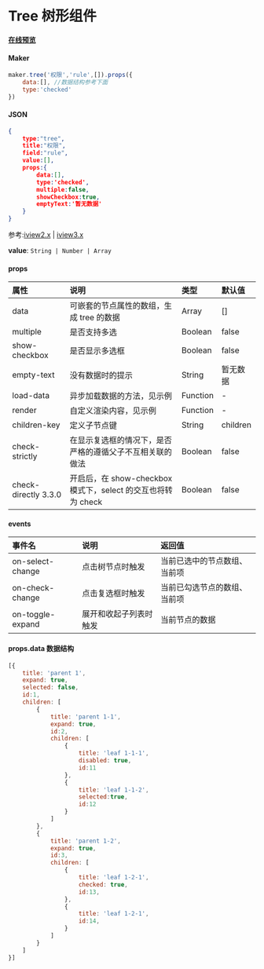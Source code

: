 # Tree 树形组件

#### [在线预览](https://jsrun.pro/AehKp/edit)

#### Maker
```js
maker.tree('权限','rule',[]).props({
    data:[], //数据结构参考下面
    type:'checked'
})
```

#### JSON
```json
{
    type:"tree",
    title:"权限",
    field:"rule",
    value:[],
    props:{
        data:[],
        type:'checked',
        multiple:false,
        showCheckbox:true,
        emptyText:'暂无数据'
    }
}
```

参考:[iview2.x](http://v2.iviewui.com/components/tree#API) | [iview3.x](https://www.iviewui.com/components/tree#API)

**value**: `String | Number | Array`



#### props

| 属性                 | 说明                                                         | 类型     | 默认值   |
| :------------------- | :----------------------------------------------------------- | :------- | :------- |
| data                 | 可嵌套的节点属性的数组，生成 tree 的数据                     | Array    | []       |
| multiple             | 是否支持多选                                                 | Boolean  | false    |
| show-checkbox        | 是否显示多选框                                               | Boolean  | false    |
| empty-text           | 没有数据时的提示                                             | String   | 暂无数据 |
| load-data            | 异步加载数据的方法，见示例                                   | Function | -        |
| render               | 自定义渲染内容，见示例                                       | Function | -        |
| children-key         | 定义子节点键                                                 | String   | children |
| check-strictly       | 在显示复选框的情况下，是否严格的遵循父子不互相关联的做法     | Boolean  | false    |
| check-directly 3.3.0 | 开启后，在 show-checkbox 模式下，select 的交互也将转为 check | Boolean  | false    |

#### events

| 事件名           | 说明                   | 返回值                       |
| :--------------- | :--------------------- | :--------------------------- |
| on-select-change | 点击树节点时触发       | 当前已选中的节点数组、当前项 |
| on-check-change  | 点击复选框时触发       | 当前已勾选节点的数组、当前项 |
| on-toggle-expand | 展开和收起子列表时触发 | 当前节点的数据               |



#### props.data 数据结构
```js
[{
    title: 'parent 1',
    expand: true,
    selected: false,
    id:1,
    children: [
        {
            title: 'parent 1-1',
            expand: true,
            id:2,
            children: [
                {
                    title: 'leaf 1-1-1',
                    disabled: true,
                    id:11
                },
                {
                    title: 'leaf 1-1-2',
                    selected:true,
                    id:12
                }
            ]
        },
        {
            title: 'parent 1-2',
            expand: true,
            id:3,
            children: [
                {
                    title: 'leaf 1-2-1',
                    checked: true,
                    id:13,
                },
                {
                    title: 'leaf 1-2-1',
                    id:14,
                }
            ]
        }
    ]
}]
```

